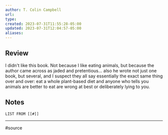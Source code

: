 ```yaml
---
author: T. Colin Campbell
url: 
type: 
created: 2023-07-31T11:55:28-05:00
updated: 2023-07-31T12:04:57-05:00
aliases:
---
```

## Review
I didn't like this book. Not because I like eating animals, but because the author came across as jaded and pretentious... also he wrote not just one book, but several, and I suspect they all say essentially the exact same thing over and over: eat a whole plant-based diet and anyone who tells you animals are better to eat are wrong at best or deliberately lying to you.

## Notes
```dataview
LIST FROM [[#]]
```

---
#source 